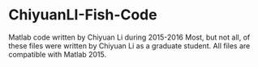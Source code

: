 # ChiyuanLI-Fish-Code
Matlab code written by Chiyuan Li during 2015-2016
Most, but not all, of these files were written by Chiyuan Li as a graduate student. All files are compatible with Matlab 2015.

